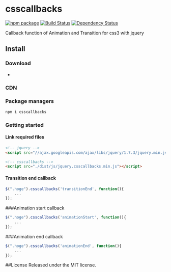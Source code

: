 # csscallbacks

[![npm package](https://img.shields.io/npm/v/csscallbacks.svg?style=flat-square)](https://www.npmjs.com/package/csscallbacks)
[![Build Status](https://img.shields.io/travis/blivesta/csscallbacks/master.svg?style=flat-square)](https://travis-ci.org/blivesta/csscallbacks)
[![Dependency Status](https://david-dm.org/blivesta/csscallbacks.svg?style=flat-square)](https://david-dm.org/blivesta/csscallbacks)


Callback function of Animation and Transition for css3 with jquery


## Install

### Download
-


### CDN

### Package managers
```bash
npm i csscallbacks
```

### Getting started

#### Link required files
```html
<!-- jquery -->
<script src="//ajax.googleapis.com/ajax/libs/jquery/1.7.3/jquery.min.js"></script>

<!-- csscallbacks -->
<script src="./dist/js/jquery.csscallbacks.min.js"></script>

```

#### Transition end callback
```js
$(".hoge").csscallbacks('transitionEnd', function(){
	...
});
```
###Animation start callback
```js
$(".hoge").csscallbacks('animationStart', function(){
	...
});
```
###Animation end callback
```js
$(".hoge").csscallbacks('animationEnd', function(){
	...
});
```

##License
Released under the MIT license.
